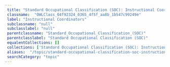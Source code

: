 ```yaml
--- 
 title: "Standard Occupational Classification (SOC): Instructional Coordinators" 
 classname:  "OWLClass_04f92324_0365_4f5f_aa8b_1b547c99249e" 
 label: "Instructional Coordinators" 
 subclassname: "null" 
 subclasslabel: "null" 
 parentclassname: "Standard_Occupational_Classification_(SOC)" 
 parentclasslabel: "Standard Occupational Classification (SOC)" 
 equalentCollections: [] 
 collections: ['Standard Occupational Classification (SOC): Instructional Coordinators']
 aliases:  "/topic/standard-occupational-classification-soc-instructional-coordinators"  
 searchCategory: "topic" 
---
```

